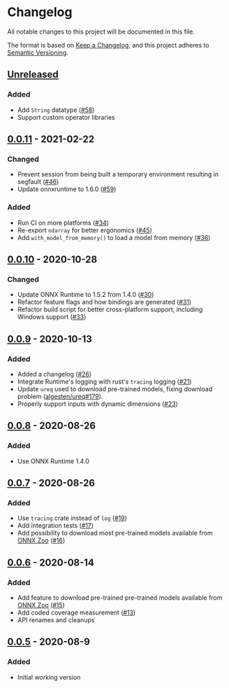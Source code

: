 # Changelog

All notable changes to this project will be documented in this file.

The format is based on [Keep a Changelog](https://keepachangelog.com/en/1.0.0/),
and this project adheres to [Semantic Versioning](https://semver.org/spec/v2.0.0.html).

## [Unreleased]

### Added

- Add `String` datatype ([#58](https://github.com/nbigaouette/onnxruntime-rs/pull/58))
- Support custom operator libraries

## [0.0.11] - 2021-02-22

### Changed

- Prevent session from being built a temporary environment resulting in segfault ([#46](https://github.com/nbigaouette/onnxruntime-rs/pull/46))
- Update onnxruntime to 1.6.0 ([#59](https://github.com/nbigaouette/onnxruntime-rs/pull/59))

### Added

- Run CI on more platforms ([#34](https://github.com/nbigaouette/onnxruntime-rs/pull/34))
- Re-export `ndarray` for better ergonomics ([#45](https://github.com/nbigaouette/onnxruntime-rs/pull/45))
- Add `with_model_from_memory()` to load a model from memory ([#36](https://github.com/nbigaouette/onnxruntime-rs/pull/36))

## [0.0.10] - 2020-10-28

### Changed

- Update ONNX Runtime to 1.5.2 from 1.4.0 ([#30](https://github.com/nbigaouette/onnxruntime-rs/pull/30))
- Refactor feature flags and how bindings are generated ([#31](https://github.com/nbigaouette/onnxruntime-rs/pull/31))
- Refactor build script for better cross-platform support, including Windows support ([#33](https://github.com/nbigaouette/onnxruntime-rs/pull/33))

## [0.0.9] - 2020-10-13

### Added

- Added a changelog ([#26](https://github.com/nbigaouette/onnxruntime-rs/pull/26))
- Integrate Runtime's logging with rust's `tracing` logging ([#21](https://github.com/nbigaouette/onnxruntime-rs/pull/21))
- Update `ureq` used to download pre-trained models, fixing download problem ([algesten/ureq#179](https://github.com/algesten/ureq/issues/179)).
- Properly support inputs with dynamic dimensions ([#23](https://github.com/nbigaouette/onnxruntime-rs/pull/23))

## [0.0.8] - 2020-08-26

### Added

- Use ONNX Runtime 1.4.0

## [0.0.7] - 2020-08-26

### Added

- Use `tracing` crate instead of `log` ([#19](https://github.com/nbigaouette/onnxruntime-rs/pull/19))
- Add integration tests ([#17](https://github.com/nbigaouette/onnxruntime-rs/pull/17))
- Add possibility to download most pre-trained models available from [ONNX Zoo](https://github.com/onnx/models) ([#16](https://github.com/nbigaouette/onnxruntime-rs/pull/16))

## [0.0.6] - 2020-08-14

### Added

- Add feature to download pre-trained pre-trained models available from [ONNX Zoo](https://github.com/onnx/models) ([#15](https://github.com/nbigaouette/onnxruntime-rs/pull/15))
- Add coded coverage measurement ([#13](https://github.com/nbigaouette/onnxruntime-rs/pull/13))
- API renames and cleanups

## [0.0.5] - 2020-08-9

### Added

- Initial working version

[Unreleased]: https://github.com/nbigaouette/onnxruntime-rs/compare/v0.0.11...HEAD
[0.0.11]: https://github.com/nbigaouette/onnxruntime-rs/compare/v0.0.10...v0.0.11
[0.0.10]: https://github.com/nbigaouette/onnxruntime-rs/compare/v0.0.9...v0.0.10
[0.0.9]: https://github.com/nbigaouette/onnxruntime-rs/compare/v0.0.8...v0.0.9
[0.0.8]: https://github.com/nbigaouette/onnxruntime-rs/compare/v0.0.7...v0.0.8
[0.0.7]: https://github.com/nbigaouette/onnxruntime-rs/compare/v0.0.6...v0.0.7
[0.0.6]: https://github.com/nbigaouette/onnxruntime-rs/compare/v0.0.5...v0.0.6
[0.0.5]: https://github.com/nbigaouette/onnxruntime-rs/compare/v0.0.4...v0.0.5
